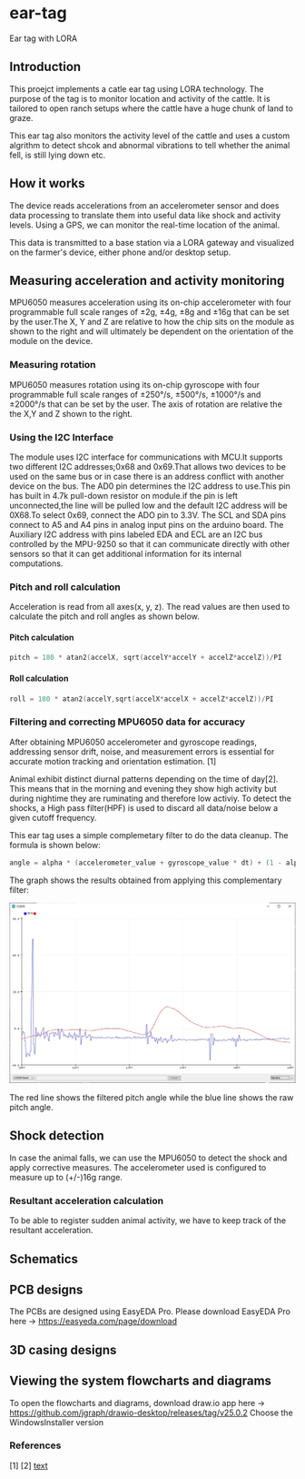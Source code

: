 # ear-tag
Ear tag with LORA

## Introduction 
This proejct implements a catle ear tag using LORA technology. The purpose of the tag is to monitor location and activity of the 
cattle. It is tailored to open ranch setups where the cattle have a huge chunk of land to graze.

This ear tag also monitors the activity level of the cattle and uses a custom algrithm to detect shcok and abnormal vibrations 
to tell whether the animal fell, is still lying down etc.

## How it works
The device reads accelerations from an accelerometer sensor and does data processing to translate them into useful data like shock and activity levels.
Using a GPS, we can monitor the real-time location of the animal. 

This data is transmitted to a base station via a LORA gateway and visualized on the farmer's device, either 
phone and/or desktop setup.

## Measuring acceleration and activity monitoring
MPU6050 measures acceleration using its on-chip accelerometer with four programmable full scale ranges of ±2g, ±4g, ±8g and ±16g that can be set by the user.The X, Y and Z are relative to how the chip sits on the module as shown to the right and will ultimately be dependent on the orientation of the module 
on the device.

### Measuring rotation 
MPU6050 measures rotation using its on-chip gyroscope with four programmable full scale ranges of ±250°/s, ±500°/s, ±1000°/s and ±2000°/s that can be set by the user. The axis of rotation are relative the the X,Y and Z shown to the right.

### Using the I2C Interface
The module uses I2C interface for communications with MCU.It supports two different I2C addresses;0x68 and 0x69.That allows two devices to be used on the same bus or in case there is an address conflict with another device on the bus. The AD0 pin determines the I2C address to use.This pin has built in 4.7k pull-down resistor on module.if the pin is left unconnected,the line will be pulled low and the default I2C address will be 0X68.To select 0x69, connect the ADO pin to 3.3V. The SCL and SDA pins connect to A5 and A4 pins in analog input pins on the arduino board. The Auxiliary I2C address with pins labeled EDA and ECL are an I2C bus controlled by the MPU-9250 so that it can communicate directly with other sensors so that it can get additional information for its internal computations.

### Pitch and roll calculation 
Acceleration is read from all axes(x, y, z). The read values are then used to calculate the pitch and roll angles as shown below.

#### Pitch calculation
```c
pitch = 180 * atan2(accelX, sqrt(accelY*accelY + accelZ*accelZ))/PI 
```

#### Roll calculation 
```c
roll = 180 * atan2(accelY,sqrt(accelX*accelX + accelZ*accelZ))/PI
```

### Filtering and correcting MPU6050 data for accuracy 
After obtaining MPU6050 accelerometer and gyroscope readings, addressing sensor drift, noise, and measurement errors is essential for accurate motion tracking and orientation estimation. [1]

Animal exhibit distinct diurnal patterns depending on the time of day[2]. This means that in the morning and evening they show high activity but during nightime they are ruminating and therefore low activiy.  To detect the shocks, a High pass filter(HPF) is used to discard all data/noise below a given cutoff frequency. 

This ear tag uses a simple complemetary filter to do the data cleanup. 
The formula is shown below: 

```c
angle = alpha * (accelerometer_value + gyroscope_value * dt) + (1 - alpha)* accelerometer_value

```

The graph shows the results obtained from applying this complementary filter:

![alt text](imgs/complementary-filter.jpg)

The red line shows the filtered pitch angle while the blue line shows the raw pitch angle.

## Shock detection 
In case the animal falls, we can use the MPU6050 to detect the shock and apply corrective measures. The accelerometer used is configured to measure up to (+/-)16g range.

### Resultant acceleration calculation 
To be able to register sudden animal activity, we have to keep track of the resultant acceleration. 

## Schematics 

## PCB designs
The PCBs are designed using EasyEDA Pro. Please download EasyEDA Pro here -> https://easyeda.com/page/download

## 3D casing designs 

## Viewing the system flowcharts and diagrams
To open the flowcharts and diagrams, download draw.io app here -> https://github.com/jgraph/drawio-desktop/releases/tag/v25.0.2
Choose the WindowsInstaller version


### References
[1] 
[2] [text](https://www.mdpi.com/2076-2615/14/2/301)
